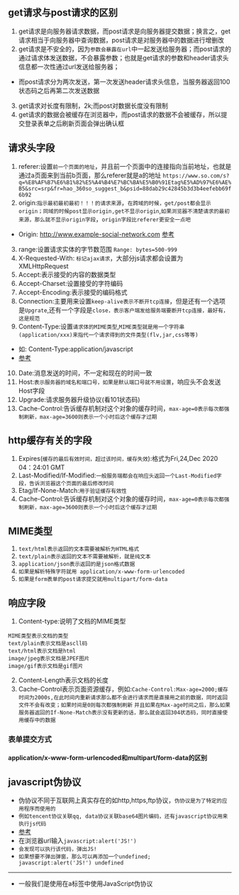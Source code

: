 ## get请求与post请求的区别
1. get请求是向服务器请求数据，而post请求是向服务器提交数据；换言之，get请求相当于向服务器中查询数据，post请求是对服务器中的数据进行增删改
2. get请求是不安全的，因为`参数会暴露在url`中一起发送给服务器；而post请求的通过请求体发送数据，不会暴露参数；也就是get请求的参数和header请求头信息都一次性通过url发送给服务器；
* 而post请求分为两次发送，第一次发送header请求头信息，当服务器返回100状态码之后再第二次发送数据
3. get请求对长度有限制，2k;而post对数据长度没有限制
4. get请求的数据会被缓存在浏览器中，而post请求的数据不会被缓存，所以提交登录表单之后刷新页面会弹出确认框

## 请求头字段
1. referer:设置`前一个页面的地址`，并且前一个页面中的连接指向当前地址，也就是通过a页面来到当前b页面，那么referer就是a的地址
   `https://www.so.com/s?q=%E8%AF%B7%E6%B1%82%E5%A4%B4%E7%BC%BA%E5%B0%91Etag%E5%AD%97%E6%AE%B5&src=srp&fr=hao_360so_suggest_b&psid=88dab29c42845b3d3b4eefebb69f6b92`
2. origin:`指示最初最初最初！！！的请求来源`，`在跨域的时候，get/post都会显示origin；同域的时候post显示origin,get不显示origin`,`如果浏览器不清楚请求的最初来源，那么就不显示origin字段`，`origin字段比referer更安全一点吧`
* Origin: http://www.example-social-network.com
  [参考](http://blog.sina.com.cn/s/blog_625f850801015tik.html)
3. range:设置请求实体的字节数范围
   `Range: bytes=500-999`
4. X-Requested-With: `标记ajax请求`，大部分js请求都会设置为XMLHttpRequest
5. Accept:表示接受的内容的数据类型
6. Accept-Charset:设置接受的字符编码
7. Accept-Encoding:表示接受的编码格式
8. Connection:主要用来设置`keep-alive表示不断开tcp连接`，但是还有一个选项是`Upgrate`,还有一个字段是`close，表示客户端发给服务端要断开tcp连接，最好有，这是规范`
9. Content-Type:设置`请求体的MIME类型`,`MIME类型就是用一个字符串(application/xxx)来指代一个请求得到的文件类型(flv,jar,css等等)`
* 如: Content-Type:application/javascript
* [参考](https://www.cnblogs.com/tjudzj/p/6528008.html)
10. Date:消息发送的时间，不一定和现在的时间一致
11. Host:`表示服务器的域名和端口号，如果是默认端口号就不用设置`，响应头不会发送Host字段
12. Upgrade:请求服务器升级协议(看101状态码)
13. Cache-Control:告诉缓存机制对这个对象的缓存时间，`max-age=0表示每次都强制刷新，max-age=3600则表示一个小时后这个缓存才过期`

## http缓存有关的字段
1. Expires(`缓存的最后有效时间，超过该时间，缓存失效`):格式为Fri,24,Dec 2020 04：24:01 GMT
2. Last-Modified/If-Modified:`一般服务端都会在响应头返回一个Last-Modified字段，告诉浏览器这个页面的最后修改时间`
3. Etag/If-None-Match:`用于验证缓存有效性`
4. Cache-Control:告诉缓存机制对这个对象的缓存时间，`max-age=0表示每次都强制刷新，max-age=3600则表示一个小时后这个缓存才过期`

## MIME类型
1. `text/html表示返回的文本需要被解析为HTML格式`
2. `text/plain表示返回的文本不需要被解析，就是纯文本`
3. `application/json表示返回的是json格式数据`
4. `如果是解析特殊字符就用 application/x-www-form-urlencoded`
5. `如果是form表单的post请求提交就用multipart/form-data`

## 响应字段
1. Content-type:说明了文档的MIME类型
```
MIME类型表示文档的类型
text/plain表示文档是ascll码
text/html表示文档是html
image/jpeg表示文档是JPEF图片
image/gif表示文档是gif图片
```
2. Content-Length表示文档的长度
3. Cache-Control表示页面资源缓存，例如:`Cache-Control:Max-age=2000;缓存时间为2000s,在此时间内重新请求那么都不会进行请求而是直接用之前的数据，同时返回文件不会有改变；如果时间是0则每次都强制刷新`
   `并且如果在Max-age时间之后，那么如果服务器返回的If-None-Match表示没有更新的话，那么就会返回304状态码，同时直接使用缓存中的数据`

### 表单提交方式
#### application/x-www-form-urlencoded和multipart/form-data的区别


## javascript伪协议
* 伪协议不同于互联网上真实存在的如http,https,ftp协议，`伪协议是为了特定的应用程序而使用的`
* `例如tencent协议关联qq, data协议关联base64图片编码，还有javascript协议用来执行js代码`
* [参考]("http://blog.sina.com.cn/s/blog_6294809501012uvq.html")
* 在浏览器url输入`javascript:alert('JS!')`
* `会发现可以执行该代码，弹出JS!`
* `如果想要不弹出弹窗，那么可以再添加一个undefined;   javascript:alert('JS!') undefined`
---
* 一般我们是使用在a标签中使用JavaScript伪协议
